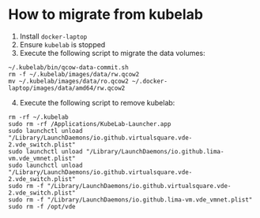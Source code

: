 # How to migrate from kubelab

1. Install `docker-laptop`
2. Ensure `kubelab` is stopped
3. Execute the following script to migrate the data volumes:

```
~/.kubelab/bin/qcow-data-commit.sh
rm -f ~/.kubelab/images/data/rw.qcow2
mv ~/.kubelab/images/data/ro.qcow2 ~/.docker-laptop/images/data/amd64/rw.qcow2
```

4. Execute the following script to remove kubelab:

```
rm -rf ~/.kubelab
sudo rm -rf /Applications/KubeLab-Launcher.app
sudo launchctl unload "/Library/LaunchDaemons/io.github.virtualsquare.vde-2.vde_switch.plist"
sudo launchctl unload "/Library/LaunchDaemons/io.github.lima-vm.vde_vmnet.plist"
sudo launchctl unload "/Library/LaunchDaemons/io.github.virtualsquare.vde-2.vde_switch.plist"
sudo rm -f "/Library/LaunchDaemons/io.github.virtualsquare.vde-2.vde_switch.plist"
sudo rm -f "/Library/LaunchDaemons/io.github.lima-vm.vde_vmnet.plist"
sudo rm -f /opt/vde
```
